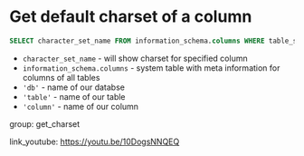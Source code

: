 # Get default charset of a column

```sql
SELECT character_set_name FROM information_schema.columns WHERE table_schema = 'db' AND table_name = 'table' AND column_name = 'column';
```

- `character_set_name` - will show charset for specified column
- `information_schema.columns` - system table with meta information for columns of all tables
- `'db'` - name of our databse
- `'table'` - name of our table
- `'column'` - name of our column

group: get_charset


link_youtube: https://youtu.be/10DogsNNQEQ
